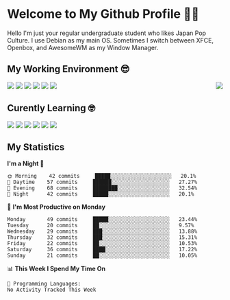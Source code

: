 # Welcome to My Github Profile 👋😁

Hello I'm just your regular undergraduate student who likes Japan Pop Culture. I use Debian as my main OS. Sometimes I switch between XFCE, Openbox, and AwesomeWM as my Window Manager.

## My Working Environment 😎

<img src="https://webusstatic.yo-star.com/ark_us_web/assets/159229525944611258/d85060be4f7a4a4d1435b2812773ca30.png?x-oss-process=image/resize,w_200" align=right>

![](https://img.shields.io/badge/-Debian-informational?style=for-the-badge&logo=debian&logoColor=white&color=A81D33)
![](https://img.shields.io/badge/-ZSH-informational?style=for-the-badge&logo=gnu-bash&logoColor=white&color=C97E84)
![](https://img.shields.io/badge/-Neovim-informational?style=for-the-badge&logo=neovim&logoColor=white&color=57A143)
![](https://img.shields.io/badge/-Emacs-informational?style=for-the-badge&logo=gnu-emacs&logoColor=white&color=7F5AB6)
![](https://img.shields.io/badge/-XFCE-informational?style=for-the-badge&logo=xfce&logoColor=white&color=2284F2)
![](https://img.shields.io/badge/-AwesomeWM-informational?style=for-the-badge&logo=awesomewm&logoColor=white&color=535D6C)

## Curently Learning 🤓

[![](https://img.shields.io/badge/-Eleventy-informational?style=for-the-badge&logo=eleventy&logoColor=white&color=000000)](https://www.11ty.dev/)
[![](https://img.shields.io/badge/-Go-informational?style=for-the-badge&logo=go&logoColor=white&color=00ADD8)](https://golang.org/)
[![](https://img.shields.io/badge/-Gulp-informational?style=for-the-badge&logo=gulp&logoColor=white&color=CF4647)](https://gulpjs.com/)
[![](https://img.shields.io/badge/-Lua-informational?style=for-the-badge&logo=lua&logoColor=white&color=2C2D72)](http://www.lua.org/)
[![](https://img.shields.io/badge/-PostCSS-informational?style=for-the-badge&logo=postcss&logoColor=white&color=DD3A0A)](https://postcss.org/)
[![](https://img.shields.io/badge/-Tailwind-informational?style=for-the-badge&logo=tailwind-css&logoColor=white&color=38B2AC)](https://tailwindcss.com/)


## My Statistics
<!--START_SECTION:waka-->
**I'm a Night 🦉** 

```text
🌞 Morning    42 commits     █████░░░░░░░░░░░░░░░░░░░░   20.1% 
🌆 Daytime    57 commits     ██████░░░░░░░░░░░░░░░░░░░   27.27% 
🌃 Evening    68 commits     ████████░░░░░░░░░░░░░░░░░   32.54% 
🌙 Night      42 commits     █████░░░░░░░░░░░░░░░░░░░░   20.1%

```
📅 **I'm Most Productive on Monday** 

```text
Monday       49 commits     █████░░░░░░░░░░░░░░░░░░░░   23.44% 
Tuesday      20 commits     ██░░░░░░░░░░░░░░░░░░░░░░░   9.57% 
Wednesday    29 commits     ███░░░░░░░░░░░░░░░░░░░░░░   13.88% 
Thursday     32 commits     ███░░░░░░░░░░░░░░░░░░░░░░   15.31% 
Friday       22 commits     ██░░░░░░░░░░░░░░░░░░░░░░░   10.53% 
Saturday     36 commits     ████░░░░░░░░░░░░░░░░░░░░░   17.22% 
Sunday       21 commits     ██░░░░░░░░░░░░░░░░░░░░░░░   10.05%

```


📊 **This Week I Spend My Time On** 

```text
💬 Programming Languages: 
No Activity Tracked This Week

```


<!--END_SECTION:waka-->
